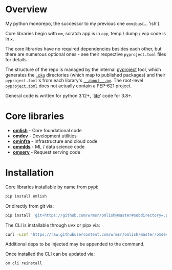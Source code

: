 # Overview

My python monorepo, the successor to my previous one `omnibus`(... 'ish').

Core libraries begin with `om`, scratch app is in `app`, temp / dump / wip code is in `x`.

The core libraries have no required dependencies besides each other, but there are numerous optional ones - see their
respective `pyproject.toml` files for details.

The structure of the repo is managed by the internal [pyproject](omdev/pyproject) tool, which generates the
[`.pkg`](.pkg) directories (which map to published packages) and their `pyproject.toml`'s from each library's
[`__about__.py`](omlish/__about__.py). The root-level [`pyproject.toml`](pyproject.toml) does not actually contain a
PEP-621 project.

General code is written for python 3.12+, '[lite](omlish#lite-code)' code for 3.8+.

# Core libraries

- **[omlish](omlish#readme)** - Core foundational code
- **[omdev](omdev#readme)** - Development utilities
- **[ominfra](ominfra)** - Infrastructure and cloud code
- **[ommlds](ommlds)** - ML / data science code
- **[omserv](omserv)** - Request serving code

# Installation

Core libraries installable by name from pypi:

```bash
pip install omlish
```

Or directly from git via:

```bash
pip install 'git+https://github.com/wrmsr/omlish@master#subdirectory=.pkg/<pkg>'
```

The CLI is installable through uvx or pipx via:

```bash
curl -LsSf 'https://raw.githubusercontent.com/wrmsr/omlish/master/omdev/cli/install.py' | python3 -
```

Additional deps to be injected may be appended to the command.

Once installed the CLI can be updated via:

```bash
om cli reinstall
```
